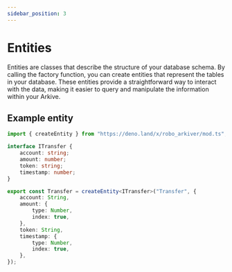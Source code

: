 ```yaml
---
sidebar_position: 3
---
```


# Entities

Entities are classes that describe the structure of your database schema. By
calling the factory function, you can create entities that represent the tables in your database.
These entities provide a straightforward way to interact with the data,
making it easier to query and manipulate the information within your Arkive.

## Example entity

```ts title="entities/transfer.ts"
import { createEntity } from "https://deno.land/x/robo_arkiver/mod.ts";

interface ITransfer {
	account: string;
	amount: number;
	token: string;
	timestamp: number;
}

export const Transfer = createEntity<ITransfer>("Transfer", {
	account: String,
	amount: {
		type: Number,
		index: true,
	},
	token: String,
	timestamp: {
		type: Number,
		index: true,
	},
});

```
